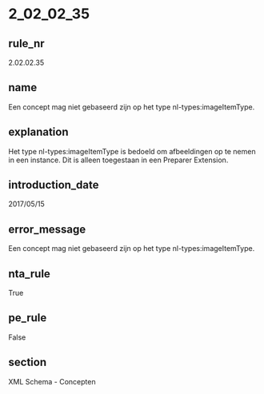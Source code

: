# 2_02_02_35

## rule_nr
2.02.02.35

## name
Een concept mag niet gebaseerd zijn op het type nl-types:imageItemType.

## explanation
Het type nl-types:imageItemType is bedoeld om afbeeldingen op te nemen in een instance. Dit is alleen toegestaan in een Preparer Extension.

## introduction_date
2017/05/15

## error_message
Een concept mag niet gebaseerd zijn op het type nl-types:imageItemType.

## nta_rule
True

## pe_rule
False

## section
XML Schema - Concepten

